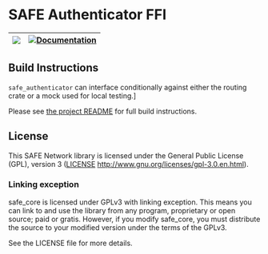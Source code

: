 # SAFE Authenticator FFI

| [![](http://meritbadge.herokuapp.com/safe_authenticator_ffi)](https://crates.io/crates/safe_authenticator_ffi) | [![Documentation](https://docs.rs/safe_authenticator_ffi/badge.svg)](https://docs.rs/safe_authenticator_ffi) |
|:----------:|:----------:|

## Build Instructions

`safe_authenticator` can interface conditionally against either the routing crate or a mock used for local testing.]

Please see [the project README](https://github.com/maidsafe/safe_client_libs#building-from-source) for full build instructions.

## License

This SAFE Network library is licensed under the General Public License (GPL), version 3 ([LICENSE](LICENSE) http://www.gnu.org/licenses/gpl-3.0.en.html).

### Linking exception

safe_core is licensed under GPLv3 with linking exception. This means you can link to and use the library from any program, proprietary or open source; paid or gratis. However, if you modify safe_core, you must distribute the source to your modified version under the terms of the GPLv3.

See the LICENSE file for more details.
